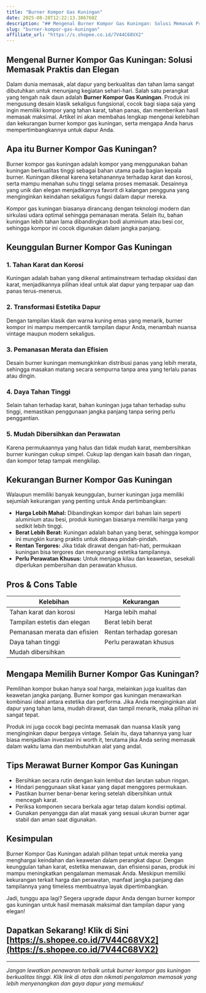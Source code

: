 ```yaml
---
title: "Burner Kompor Gas Kuningan"
date: 2025-08-28T12:22:13.386760Z
description: "## Mengenal Burner Kompor Gas Kuningan: Solusi Memasak Praktis dan Elegan..."
slug: "burner-kompor-gas-kuningan"
affiliate_url: "https://s.shopee.co.id/7V44C68VX2"
---
```

## Mengenal Burner Kompor Gas Kuningan: Solusi Memasak Praktis dan Elegan

Dalam dunia memasak, alat dapur yang berkualitas dan tahan lama sangat dibutuhkan untuk menunjang kegiatan sehari-hari. Salah satu perangkat yang tengah naik daun adalah **Burner Kompor Gas Kuningan**. Produk ini mengusung desain klasik sekaligus fungsional, cocok bagi siapa saja yang ingin memiliki kompor yang tahan karat, tahan panas, dan memberikan hasil memasak maksimal. Artikel ini akan membahas lengkap mengenai kelebihan dan kekurangan burner kompor gas kuningan, serta mengapa Anda harus mempertimbangkannya untuk dapur Anda.

## Apa itu Burner Kompor Gas Kuningan?

Burner kompor gas kuningan adalah kompor yang menggunakan bahan kuningan berkualitas tinggi sebagai bahan utama pada bagian kepala burner. Kuningan dikenal karena ketahanannya terhadap karat dan korosi, serta mampu menahan suhu tinggi selama proses memasak. Desainnya yang unik dan elegan menjadikannya favorit di kalangan pengguna yang menginginkan keindahan sekaligus fungsi dalam dapur mereka.

Kompor gas kuningan biasanya dirancang dengan teknologi modern dan sirkulasi udara optimal sehingga pemanasan merata. Selain itu, bahan kuningan lebih tahan lama dibandingkan bodi aluminium atau besi cor, sehingga kompor ini cocok digunakan dalam jangka panjang.

## Keunggulan Burner Kompor Gas Kuningan

### 1. Tahan Karat dan Korosi

Kuningan adalah bahan yang dikenal antimainstream terhadap oksidasi dan karat, menjadikannya pilihan ideal untuk alat dapur yang terpapar uap dan panas terus-menerus.

### 2. Transformasi Estetika Dapur

Dengan tampilan klasik dan warna kuning emas yang menarik, burner kompor ini mampu mempercantik tampilan dapur Anda, menambah nuansa vintage maupun modern sekaligus.

### 3. Pemanasan Merata dan Efisien

Desain burner kuningan memungkinkan distribusi panas yang lebih merata, sehingga masakan matang secara sempurna tanpa area yang terlalu panas atau dingin.

### 4. Daya Tahan Tinggi

Selain tahan terhadap karat, bahan kuningan juga tahan terhadap suhu tinggi, memastikan penggunaan jangka panjang tanpa sering perlu penggantian.

### 5. Mudah Dibersihkan dan Perawatan

Karena permukaannya yang halus dan tidak mudah karat, membersihkan burner kuningan cukup simpel. Cukup lap dengan kain basah dan ringan, dan kompor tetap tampak mengkilap.

## Kekurangan Burner Kompor Gas Kuningan

Walaupun memiliki banyak keunggulan, burner kuningan juga memiliki sejumlah kekurangan yang penting untuk Anda pertimbangkan:

- **Harga Lebih Mahal:** Dibandingkan kompor dari bahan lain seperti aluminium atau besi, produk kuningan biasanya memiliki harga yang sedikit lebih tinggi.
- **Berat Lebih Berat:** Kuningan adalah bahan yang berat, sehingga kompor ini mungkin kurang praktis untuk dibawa pindah-pindah.
- **Rentan Tergores:** Jika tidak dirawat dengan hati-hati, permukaan kuningan bisa tergores dan mengurangi estetika tampilannya.
- **Perlu Perawatan Khusus:** Untuk menjaga kilau dan keawetan, sesekali diperlukan pembersihan dan perawatan khusus.

## Pros & Cons Table

| Kelebihan                                    | Kekurangan                                      |
|----------------------------------------------|-------------------------------------------------|
| Tahan karat dan korosi                     | Harga lebih mahal                            |
| Tampilan estetis dan elegan                 | Berat lebih berat                            |
| Pemanasan merata dan efisien               | Rentan terhadap goresan                     |
| Daya tahan tinggi                           | Perlu perawatan khusus                     |
| Mudah dibersihkan                          |                                             |

## Mengapa Memilih Burner Kompor Gas Kuningan?

Pemilihan kompor bukan hanya soal harga, melainkan juga kualitas dan keawetan jangka panjang. Burner kompor gas kuningan menawarkan kombinasi ideal antara estetika dan performa. Jika Anda menginginkan alat dapur yang tahan lama, mudah dirawat, dan tampil menarik, maka pilihan ini sangat tepat.

Produk ini juga cocok bagi pecinta memasak dan nuansa klasik yang menginginkan dapur bergaya vintage. Selain itu, daya tahannya yang luar biasa menjadikan investasi ini worth it, terutama jika Anda sering memasak dalam waktu lama dan membutuhkan alat yang andal.

## Tips Merawat Burner Kompor Gas Kuningan

- Bersihkan secara rutin dengan kain lembut dan larutan sabun ringan.
- Hindari penggunaan sikat kasar yang dapat menggores permukaan.
- Pastikan burner benar-benar kering setelah dibersihkan untuk mencegah karat.
- Periksa komponen secara berkala agar tetap dalam kondisi optimal.
- Gunakan penyangga dan alat masak yang sesuai ukuran burner agar stabil dan aman saat digunakan.

## Kesimpulan

Burner Kompor Gas Kuningan adalah pilihan tepat untuk mereka yang menghargai keindahan dan keawetan dalam perangkat dapur. Dengan keunggulan tahan karat, estetika menawan, dan efisiensi panas, produk ini mampu meningkatkan pengalaman memasak Anda. Meskipun memiliki kekurangan terkait harga dan perawatan, manfaat jangka panjang dan tampilannya yang timeless membuatnya layak dipertimbangkan.

Jadi, tunggu apa lagi? Segera upgrade dapur Anda dengan burner kompor gas kuningan untuk hasil memasak maksimal dan tampilan dapur yang elegan!

## Dapatkan Sekarang! Klik di Sini [https://s.shopee.co.id/7V44C68VX2](https://s.shopee.co.id/7V44C68VX2)

---

*Jangan lewatkan penawaran terbaik untuk burner kompor gas kuningan berkualitas tinggi. Klik link di atas dan nikmati pengalaman memasak yang lebih menyenangkan dan gaya dapur yang memukau!*